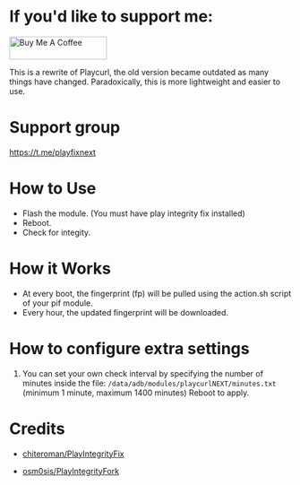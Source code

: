 # If you'd like to support me:

<a href="https://www.buymeacoffee.com/daboynb" target="_blank"><img src="https://cdn.buymeacoffee.com/buttons/default-orange.png" alt="Buy Me A Coffee" height="41" width="174"></a>

This is a rewrite of Playcurl, the old version became outdated as many things have changed. Paradoxically, this is more lightweight and easier to use.

# Support group
https://t.me/playfixnext

# How to Use
- Flash the module. (You must have play integrity fix installed)
- Reboot.
- Check for integity.

# How it Works
- At every boot, the fingerprint (fp) will be pulled using the action.sh script of your pif module.
- Every hour, the updated fingerprint will be downloaded.

# How to configure extra settings

1) You can set your own check interval by specifying the number of minutes inside the file: 
        `/data/adb/modules/playcurlNEXT/minutes.txt` 
(minimum 1 minute, maximum 1400 minutes)
Reboot to apply.   

# Credits
- [chiteroman/PlayIntegrityFix](https://github.com/chiteroman/PlayIntegrityFix)

- [osm0sis/PlayIntegrityFork](https://github.com/osm0sis/PlayIntegrityFork)